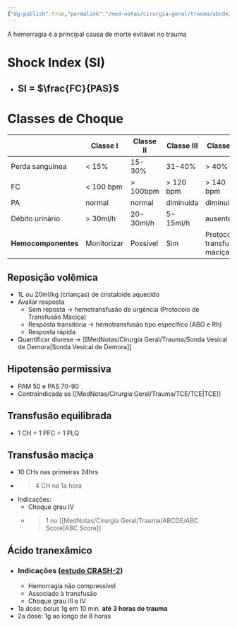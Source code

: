 ```yaml
---
{"dg-publish":true,"permalink":"/med-notas/cirurgia-geral/trauma/abcde/circulation/","tags":["review"]}
---
```


A hemorragia é a principal causa de morte evitável no trauma

# Shock Index (SI)

- ## SI = $\frac{FC}{PAS}$

# Classes de Choque 

|  | Classe I | Classe II | Classe III | Classe IV |
| ---- | ---- | ---- | ---- | ---- |
| Perda sanguínea | < 15% | 15-30% | 31-40% | > 40% |
| FC | < 100 bpm | > 100bpm | > 120 bpm | > 140 bpm |
| PA | normal | normal | diminuída | diminuída |
| Débito urinário | > 30ml/h | 20-30ml/h | 5-15ml/h | ausente |
| **Hemocomponentes** | Monitorizar | Possível | Sim | Protocolo <br>transfusão maciça |
## Reposição volêmica

- 1L ou 20ml/kg (crianças) de cristaloide aquecido
- Avaliar resposta
	- Sem reposta -> hemotransfusão de urgência (Protocolo de Transfusão Maciça)
	- Resposta transitória -> hemotransfusão tipo específico (ABO e Rh)
	- Resposta rápida 
- Quantificar diurese -> [[MedNotas/Cirurgia Geral/Trauma/Sonda Vesical de Demora\|Sonda Vesical de Demora]]

## Hipotensão permissiva
- PAM 50 e PAS 70-90
- Contraindicada se [[MedNotas/Cirurgia Geral/Trauma/TCE/TCE\|TCE]]

## Transfusão equilibrada
- 1 CH + 1 PFC + 1 PLQ

## Transfusão maciça
- 10 CHs nas primeiras 24hrs
- > 4 CH na 1a hora
- Indicações:
	- Choque grau IV
	- > 1 no [[MedNotas/Cirurgia Geral/Trauma/ABCDE/ABC Score\|ABC Score]]

## Ácido tranexâmico
- ### Indicações ([estudo CRASH-2]( https://pubmed.ncbi.nlm.nih.gov/23477634/))
	- Hemorragia não compressível
	- Associado à transfusão
	- Choque grau III e IV
- 1a dose: bolus 1g em 10 min, **até 3 horas do trauma**
- 2a dose: 1g ao longo de 8 horas